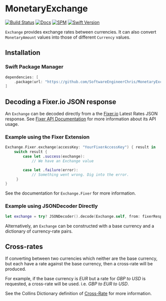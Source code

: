 # MonetaryExchange

[![Build Status](https://app.bitrise.io/app/57e424b934229804/status.svg?token=zDHT8jgVf-wPoK5oVp7LcA&branch=master)](https://app.bitrise.io/app/57e424b934229804)
[![Docs](https://softwareengineerchris.github.io/MonetaryExchange/badge.svg)](https://softwareengineerchris.github.io/MonetaryExchange)
[![SPM](https://img.shields.io/badge/SPM-Supported-informational)](#)
[![Swift Version](https://img.shields.io/badge/Swift%20Version-5.1-informational)](#)

`Exchange` provides exchange rates between currencies. It can also convert `MonetaryAmount` values into
those of different `Currency` values.

## Installation

### Swift Package Manager
```swift
dependencies: [
    .package(url: "https://github.com/SoftwareEngineerChris/MonetaryExchange.git", from: "1.0.0")
]
```

## Decoding a Fixer.io JSON response
An `Exchange` can be decoded directly from a the [Fixer.io](https://fixer.io/) Latest Rates JSON response.
See [Fixer API Documentation](https://fixer.io/documentation#latestrates) for more information about its API usage.

### Example using the Fixer Extension

```swift
Exchange.Fixer.exchange(accessKey: "YourFixerAccessKey") { result in
    switch result {
        case let .success(exchange):
            // We have an Exchange value

        case let .failure(error):
            // Something went wrong. Dig into the error.
     }
}
```
See the documentation for `Exchange.Fixer` for more information.

### Example using JSONDecoder Directly

```swift
let exchange = try? JSONDecoder().decode(Exchange.self, from: fixerResponseData)
```

Alternatively, an `Exchange` can be constructed with a base currency and a dictionary of currency-rate pairs.

## Cross-rates

If converting between two currencies which neither are the base currency, but each have a rate against the base currency,
then a cross-rate will be produced.

For example, if the base currency is _EUR_ but a rate for _GBP to USD_ is requested, a cross-rate will be used. i.e. _GBP to EUR to USD_.

See the Collins Dictionary definition of [Cross-Rate](https://www.collinsdictionary.com/dictionary/english/cross-rate)
for more information.
